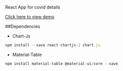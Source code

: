 React App for covid details

[Click here to view demo](https://covid-19info1.netlify.app/)


##Dependencies
* Chart-Js
```javascript
npm install --save react-chartjs-2 chart.js
```
* Material-Table
```javascript
npm install material-table @material-ui/core --save
```
